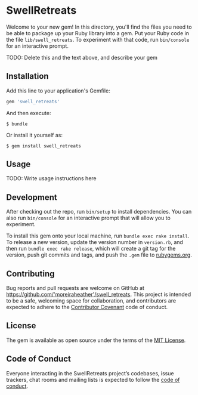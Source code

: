 # SwellRetreats

Welcome to your new gem! In this directory, you'll find the files you need to be able to package up your Ruby library into a gem. Put your Ruby code in the file `lib/swell_retreats`. To experiment with that code, run `bin/console` for an interactive prompt.

TODO: Delete this and the text above, and describe your gem

## Installation

Add this line to your application's Gemfile:

```ruby
gem 'swell_retreats'
```

And then execute:

    $ bundle

Or install it yourself as:

    $ gem install swell_retreats

## Usage

TODO: Write usage instructions here

## Development

After checking out the repo, run `bin/setup` to install dependencies. You can also run `bin/console` for an interactive prompt that will allow you to experiment.

To install this gem onto your local machine, run `bundle exec rake install`. To release a new version, update the version number in `version.rb`, and then run `bundle exec rake release`, which will create a git tag for the version, push git commits and tags, and push the `.gem` file to [rubygems.org](https://rubygems.org).

## Contributing

Bug reports and pull requests are welcome on GitHub at https://github.com/'moreiraheather'/swell_retreats. This project is intended to be a safe, welcoming space for collaboration, and contributors are expected to adhere to the [Contributor Covenant](http://contributor-covenant.org) code of conduct.

## License

The gem is available as open source under the terms of the [MIT License](https://opensource.org/licenses/MIT).

## Code of Conduct

Everyone interacting in the SwellRetreats project’s codebases, issue trackers, chat rooms and mailing lists is expected to follow the [code of conduct](https://github.com/'moreiraheather'/swell_retreats/blob/master/CODE_OF_CONDUCT.md).
